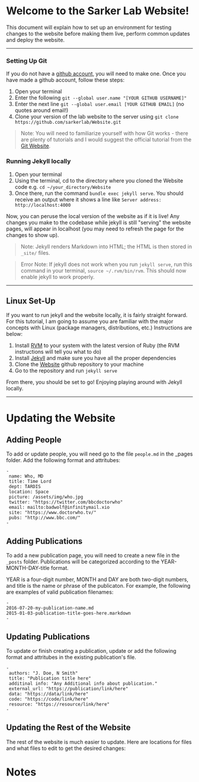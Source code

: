 # Welcome to the Sarker Lab Website!

This document will explain how to set up an environment for testing changes to the website before making them live, perform common updates and deploy the website.

---

### Setting Up Git

If you do not have a [github account](https://github.com/), you will need to make one. Once you have made a github account, follow these steps:

1. Open your terminal
2. Enter the following `git --global user.name "[YOUR GITHUB USERNAME]"`
3. Enter the next line `git --global user.email [YOUR GITHUB EMAIL]` (no quotes around email!)
4. Clone your version of the lab website to the server using  `git clone https://github.com/sarkerlab/Website.git`

> Note: You will need to familiarize yourself with how Git works - there are plenty of tutorials and I would suggest the official tutorial from the [Git Website](git-scm.com).

### Running Jekyll locally

1. Open your terminal
2. Using the terminal, cd to the directory where you cloned the Website code e.g. `cd ~/your_directory/Website`
3. Once there, run the command `bundle exec jekyll serve`. You should receive an output where it shows a line like `Server address: http://localhost:4000`

Now, you can peruse the local version of the website as if it is live! Any changes you make to the codebase while jekyll is still "serving" the website pages, will appear in localhost (you may need to refresh the page for the changes to show up).

> Note: Jekyll renders Markdown into HTML; the HTML is then stored in `_site/` files.

> Error Note: If jekyll does not work when you run `jekyll serve`, run this command in your terminal, `source ~/.rvm/bin/rvm`. This should now enable jekyll to work properly.

---

## Linux Set-Up

If you want to run jekyll and the website locally, it is fairly straight forward. For this tutorial, I am going to assume you are familiar with the major concepts with Linux (package managers, distributions, etc.) Instructions are below:

1. Install [RVM](https://rvm.io/rvm/install) to your system with the latest version of Ruby (the RVM instructions will tell you what to do)
2. Install [Jekyll](https://jekyllrb.com/docs/installation/) and make sure you have all the proper dependencies
3. Clone the [Website](https://github.com/sarkerlab/Website.git) github repository to your machine
4. Go to the repository and run `jekyll serve`

From there, you should be set to go! Enjoying playing around with Jekyll locally.

---


# Updating the Website

## Adding People

To add or update people, you will need go to the file `people.md` in the _pages folder. Add the following format and attritubes:

```
-
 name: Who, MD
 title: Time Lord
 dept: TARDIS
 location: Space
 picture: /assets/img/who.jpg
 twitter: "https://twitter.com/bbcdoctorwho"
 email: mailto:badwolf@infinitymail.xio
 site: "https://www.doctorwho.tv/"
 pubs: "http://www.bbc.com/"
-
```

## Adding Publications

To add a new publication page, you will need to create a new file in the `_posts` folder. Publications will be categorized according to the YEAR-MONTH-DAY-title format.

YEAR is a four-digit number, MONTH and DAY are both two-digit numbers, and title is the name or phrase of the publicaton. For example, the following are examples of valid publication filenames:

```
-
2016-07-20-my-publication-name.md
2015-01-03-publication-title-goes-here.markdown
-
```

## Updating Publications

To update or finish creating a publication, update or add the following format and attritubes in the existing publication's file. 

```
-
 authors: "J. Doe, N Smith"
 title: "Publication title here"
 additinal info: "Any Additional info about publication."
 external_url: "https://publication/link/here"
 data: "https://data/link/here"
 code: "https://code/link/here"
 resource: "https://resource/link/here"
-
```

## Updating the Rest of the Website

The rest of the website is much easier to update. Here are locations for files and what files to edit to get the desired changes:


# Notes
